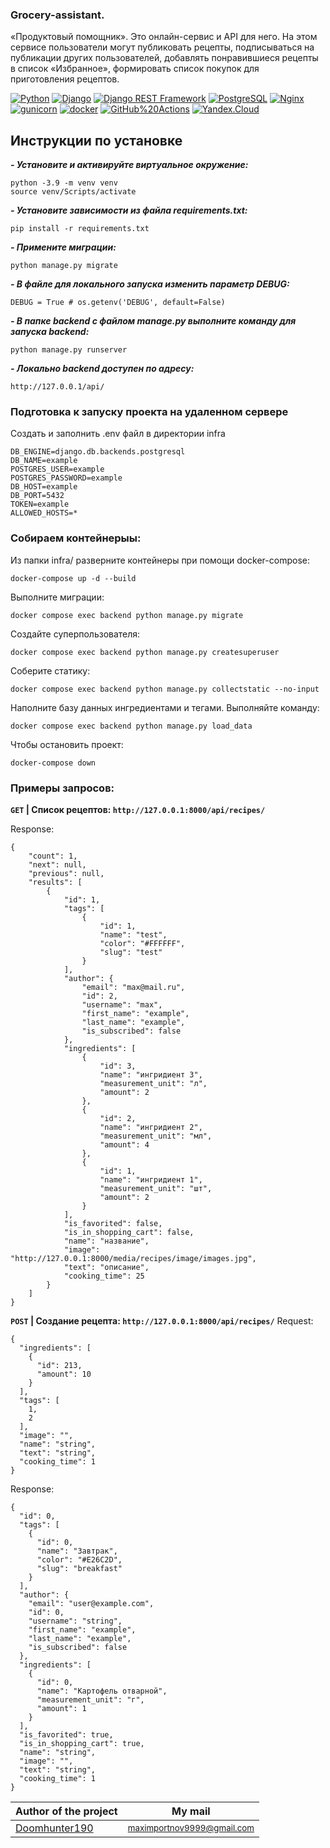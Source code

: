 ### Grocery-assistant.
«Продуктовый помощник». Это онлайн-сервис и API для него. На этом сервисе пользователи могут публиковать рецепты, подписываться на публикации других пользователей, добавлять понравившиеся рецепты в список «Избранное», формировать список покупок для приготовления рецептов.

[![Python](https://img.shields.io/badge/-Python-464646?style=flat-square&logo=Python)](https://www.python.org/)
[![Django](https://img.shields.io/badge/-Django-464646?style=flat-square&logo=Django)](https://www.djangoproject.com/)
[![Django REST Framework](https://img.shields.io/badge/-Django%20REST%20Framework-464646?style=flat-square&logo=Django%20REST%20Framework)](https://www.django-rest-framework.org/)
[![PostgreSQL](https://img.shields.io/badge/-PostgreSQL-464646?style=flat-square&logo=PostgreSQL)](https://www.postgresql.org/)
[![Nginx](https://img.shields.io/badge/-NGINX-464646?style=flat-square&logo=NGINX)](https://nginx.org/ru/)
[![gunicorn](https://img.shields.io/badge/-gunicorn-464646?style=flat-square&logo=gunicorn)](https://gunicorn.org/)
[![docker](https://img.shields.io/badge/-Docker-464646?style=flat-square&logo=docker)](https://www.docker.com/)
[![GitHub%20Actions](https://img.shields.io/badge/-GitHub%20Actions-464646?style=flat-square&logo=GitHub%20actions)](https://github.com/features/actions)
[![Yandex.Cloud](https://img.shields.io/badge/-Yandex.Cloud-464646?style=flat-square&logo=Yandex.Cloud)](https://cloud.yandex.ru/)

## Инструкции по установке

***- Установите и активируйте виртуальное окружение:***
```
python -3.9 -m venv venv
source venv/Scripts/activate
```

***- Установите зависимости из файла requirements.txt:***
```
pip install -r requirements.txt
```

***- Примените миграции:***
```
python manage.py migrate
```

***- В файле для локального запуска изменить параметр DEBUG:***
```
DEBUG = True # os.getenv('DEBUG', default=False)
```

***- В папке backend с файлом manage.py выполните команду для запуска backend:***
```
python manage.py runserver
```

***- Локально backend доступен по адресу:***

```
http://127.0.0.1/api/
```

### Подготовка к запуску проекта на удаленном сервере

Cоздать и заполнить .env файл в директории infra
```
DB_ENGINE=django.db.backends.postgresql
DB_NAME=example
POSTGRES_USER=example
POSTGRES_PASSWORD=example
DB_HOST=example
DB_PORT=5432
TOKEN=example
ALLOWED_HOSTS=*
```

### Собираем контейнерыы:
Из папки infra/ разверните контейнеры при помощи docker-compose:
```
docker-compose up -d --build
```

Выполните миграции:
```
docker compose exec backend python manage.py migrate
```

Создайте суперпользователя:
```
docker compose exec backend python manage.py createsuperuser
```

Соберите статику:
```
docker compose exec backend python manage.py collectstatic --no-input
```
Наполните базу данных ингредиентами и тегами. Выполняйте команду:
```
docker compose exec backend python manage.py load_data
```

Чтобы остановить проект:
```
docker-compose down
```

### Примеры запросов:

**`GET` | Список рецептов: `http://127.0.0.1:8000/api/recipes/`**

Response:
```
{
    "count": 1,
    "next": null,
    "previous": null,
    "results": [
        {
            "id": 1,
            "tags": [
                {
                    "id": 1,
                    "name": "test",
                    "color": "#FFFFFF",
                    "slug": "test"
                }
            ],
            "author": {
                "email": "max@mail.ru",
                "id": 2,
                "username": "max",
                "first_name": "example",
                "last_name": "example",
                "is_subscribed": false
            },
            "ingredients": [
                {
                    "id": 3,
                    "name": "ингридиент 3",
                    "measurement_unit": "л",
                    "amount": 2
                },
                {
                    "id": 2,
                    "name": "ингридиент 2",
                    "measurement_unit": "мл",
                    "amount": 4
                },
                {
                    "id": 1,
                    "name": "ингридиент 1",
                    "measurement_unit": "шт",
                    "amount": 2
                }
            ],
            "is_favorited": false,
            "is_in_shopping_cart": false,
            "name": "название",
            "image": "http://127.0.0.1:8000/media/recipes/image/images.jpg",
            "text": "описание",
            "cooking_time": 25
        }
    ]
}
```

**`POST` | Создание рецепта: `http://127.0.0.1:8000/api/recipes/`**
Request:
```
{
  "ingredients": [
    {
      "id": 213,
      "amount": 10
    }
  ],
  "tags": [
    1,
    2
  ],
  "image": "",
  "name": "string",
  "text": "string",
  "cooking_time": 1
}
```
Response:
```
{
  "id": 0,
  "tags": [
    {
      "id": 0,
      "name": "Завтрак",
      "color": "#E26C2D",
      "slug": "breakfast"
    }
  ],
  "author": {
    "email": "user@example.com",
    "id": 0,
    "username": "string",
    "first_name": "example",
    "last_name": "example",
    "is_subscribed": false
  },
  "ingredients": [
    {
      "id": 0,
      "name": "Картофель отварной",
      "measurement_unit": "г",
      "amount": 1
    }
  ],
  "is_favorited": true,
  "is_in_shopping_cart": true,
  "name": "string",
  "image": "",
  "text": "string",
  "cooking_time": 1
}
```
Author of the project | My mail
------------- | -------------
[Doomhunter190](https://github.com/DoomHunter190) | <small>[maximportnov9999@gmail.com](maximportnov9999@gmail.com)
